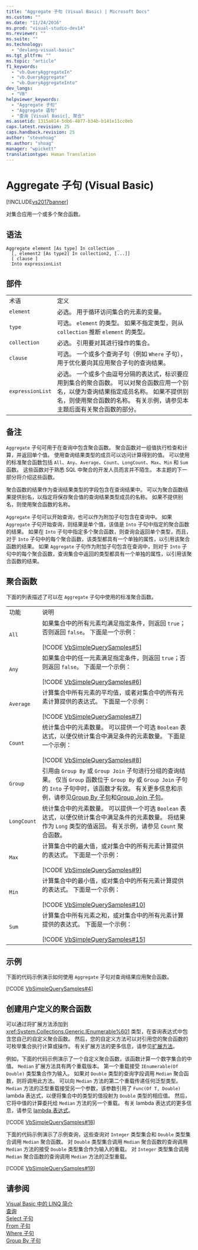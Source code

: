 ```yaml
---
title: "Aggregate 子句 (Visual Basic) | Microsoft Docs"
ms.custom: ""
ms.date: "11/24/2016"
ms.prod: "visual-studio-dev14"
ms.reviewer: ""
ms.suite: ""
ms.technology: 
  - "devlang-visual-basic"
ms.tgt_pltfrm: ""
ms.topic: "article"
f1_keywords: 
  - "vb.QueryAggregateIn"
  - "vb.QueryAggregate"
  - "vb.QueryAggregateInto"
dev_langs: 
  - "VB"
helpviewer_keywords: 
  - "Aggregate 子句"
  - "Aggregate 语句"
  - "查询 [Visual Basic], 聚合"
ms.assetid: 1315a814-5db6-4077-b34b-b141e11cc0eb
caps.latest.revision: 25
caps.handback.revision: 25
author: "stevehoag"
ms.author: "shoag"
manager: "wpickett"
translationtype: Human Translation
---
```

# Aggregate 子句 (Visual Basic)
[!INCLUDE[vs2017banner](../../../csharp/includes/vs2017banner.md)]

对集合应用一个或多个聚合函数。  
  
## 语法  
  
```  
Aggregate element [As type] In collection _  
  [, element2 [As type2] In collection2, [...]]  
  [ clause ]  
  Into expressionList  
```  
  
## 部件  
  
|||  
|-|-|  
|术语|定义|  
|`element`|必选。  用于循环访问集合的元素的变量。|  
|`type`|可选。  `element` 的类型。  如果不指定类型，则从 `collection` 推断 `element` 的类型。|  
|`collection`|必选。  引用要对其进行操作的集合。|  
|`clause`|可选。  一个或多个查询子句（例如 `Where` 子句），用于优化要向其应用聚合子句的查询结果。|  
|`expressionList`|必选。  一个或多个由逗号分隔的表达式，标识要应用到集合的聚合函数。  可以对聚合函数应用一个别名，以便为查询结果指定成员名称。  如果不提供别名，则使用聚合函数的名称。  有关示例，请参见本主题后面有关聚合函数的部分。|  
  
## 备注  
 `Aggregate` 子句可用于在查询中包含聚合函数。  聚合函数对一组值执行检查和计算，并返回单个值。  使用查询结果类型的成员可以访问计算得到的值。  可以使用的标准聚合函数包括 `All`、`Any`、`Average`、`Count`、`LongCount`、`Max`、`Min` 和 `Sum` 函数。  这些函数对于熟悉 SQL 中聚合的开发人员而言并不陌生。  本主题的下一部分将介绍这些函数。  
  
 聚合函数的结果作为查询结果类型的字段包含在查询结果中。  可以为聚合函数结果提供别名，以指定将保存聚合值的查询结果类型成员的名称。  如果不提供别名，则使用聚合函数的名称。  
  
 `Aggregate` 子句可以开始查询，也可以作为附加子句包含在查询中。  如果 `Aggregate` 子句开始查询，则结果是单个值，该值是 `Into` 子句中指定的聚合函数的结果。  如果在 `Into` 子句中指定多个聚合函数，则查询会返回单个类型，而且，对于 `Into` 子句中的每个聚合函数，该类型都具有一个单独的属性，以引用该聚合函数的结果。  如果 `Aggregate` 子句作为附加子句包含在查询中，则对于 `Into` 子句中的每个聚合函数，查询集合中返回的类型都具有一个单独的属性，以引用该聚合函数的结果。  
  
## 聚合函数  
 下面的列表描述了可以在 `Aggregate` 子句中使用的标准聚合函数。  
  
|||  
|-|-|  
|功能|说明|  
|`All`|如果集合中的所有元素均满足指定条件，则返回 `true`；否则返回 `false`。  下面是一个示例：<br /><br /> [!CODE [VbSimpleQuerySamples#5](../CodeSnippet/VS_Snippets_VBCSharp/VbSimpleQuerySamples#5)]|  
|`Any`|如果集合中的任一元素满足指定条件，则返回 `true`；否则返回 `false`。  下面是一个示例：<br /><br /> [!CODE [VbSimpleQuerySamples#6](../CodeSnippet/VS_Snippets_VBCSharp/VbSimpleQuerySamples#6)]|  
|`Average`|计算集合中所有元素的平均值，或者对集合中的所有元素计算提供的表达式。  下面是一个示例：<br /><br /> [!CODE [VbSimpleQuerySamples#7](../CodeSnippet/VS_Snippets_VBCSharp/VbSimpleQuerySamples#7)]|  
|`Count`|统计集合中的元素数量。  可以提供一个可选 `Boolean` 表达式，以便仅统计集合中满足条件的元素数量。  下面是一个示例：<br /><br /> [!CODE [VbSimpleQuerySamples#8](../CodeSnippet/VS_Snippets_VBCSharp/VbSimpleQuerySamples#8)]|  
|`Group`|引用由 `Group By` 或 `Group Join` 子句进行分组的查询结果。  仅当 `Group` 函数位于 `Group By` 或 `Group Join` 子句的 `Into` 子句中时，该函数才有效。  有关更多信息和示例，请参见[Group By 子句](../../../visual-basic/language-reference/queries/group-by-clause.md)和[Group Join 子句](../../../visual-basic/language-reference/queries/group-join-clause.md)。|  
|`LongCount`|统计集合中的元素数量。  可以提供一个可选 `Boolean` 表达式，以便仅统计集合中满足条件的元素数量。  将结果作为 `Long` 类型的值返回。  有关示例，请参见 `Count` 聚合函数。|  
|`Max`|计算集合中的最大值，或对集合中的所有元素计算提供的表达式。  下面是一个示例：<br /><br /> [!CODE [VbSimpleQuerySamples#9](../CodeSnippet/VS_Snippets_VBCSharp/VbSimpleQuerySamples#9)]|  
|`Min`|计算集合中的最小值，或对集合中的所有元素计算提供的表达式。  下面是一个示例：<br /><br /> [!CODE [VbSimpleQuerySamples#10](../CodeSnippet/VS_Snippets_VBCSharp/VbSimpleQuerySamples#10)]|  
|`Sum`|计算集合中所有元素之和，或对集合中的所有元素计算提供的表达式。  下面是一个示例：<br /><br /> [!CODE [VbSimpleQuerySamples#15](../CodeSnippet/VS_Snippets_VBCSharp/VbSimpleQuerySamples#15)]|  
  
## 示例  
 下面的代码示例演示如何使用 `Aggregate` 子句对查询结果应用聚合函数。  
  
 [!CODE [VbSimpleQuerySamples#4](../CodeSnippet/VS_Snippets_VBCSharp/VbSimpleQuerySamples#4)]  
  
## 创建用户定义的聚合函数  
 可以通过将扩展方法添加到 <xref:System.Collections.Generic.IEnumerable%601> 类型，在查询表达式中包含您自己的自定义聚合函数。  然后，您的自定义方法可以对引用您的聚合函数的可枚举集合执行计算或操作。  有关扩展方法的更多信息，请参见[扩展方法](../../../visual-basic/programming-guide/language-features/procedures/extension-methods.md)。  
  
 例如，下面的代码示例演示了一个自定义聚合函数，该函数计算一个数字集合的中值。  `Median` 扩展方法具有两个重载版本。  第一个重载接受 `IEnumerable(Of Double)` 类型集合作为输入。  如果对 `Double` 类型的查询字段调用 `Median` 聚合函数，则将调用此方法。  可以向 `Median` 方法的第二个重载传递任何泛型类型。  `Median` 方法的泛型重载接受另一个参数，该参数引用了 `Func(Of T, Double)` lambda 表达式，以便将集合中的类型的值投射为 `Double` 类型的相应值。  然后，它将中值的计算委托给 `Median` 方法的另一个重载。  有关 lambda 表达式的更多信息，请参见 [lambda 表达式](../../../visual-basic/programming-guide/language-features/procedures/lambda-expressions.md)。  
  
 [!CODE [VbSimpleQuerySamples#18](../CodeSnippet/VS_Snippets_VBCSharp/VbSimpleQuerySamples#18)]  
  
 下面的代码示例演示了示例查询，这些查询对 `Integer` 类型集合和 `Double` 类型集合调用 `Median` 聚合函数。  对 `Double` 类型集合调用 `Median` 聚合函数的查询调用 `Median` 方法的接受 `Double` 类型集合作为输入的重载。  对 `Integer` 类型集合调用 `Median` 聚合函数的查询调用 `Median` 方法的泛型重载。  
  
 [!CODE [VbSimpleQuerySamples#19](../CodeSnippet/VS_Snippets_VBCSharp/VbSimpleQuerySamples#19)]  
  
## 请参阅  
 [Visual Basic 中的 LINQ 简介](../../../visual-basic/programming-guide/language-features/linq/introduction-to-linq.md)   
 [查询](../../../visual-basic/language-reference/queries/queries.md)   
 [Select 子句](../../../visual-basic/language-reference/queries/select-clause.md)   
 [From 子句](../../../visual-basic/language-reference/queries/from-clause.md)   
 [Where 子句](../../../visual-basic/language-reference/queries/where-clause.md)   
 [Group By 子句](../../../visual-basic/language-reference/queries/group-by-clause.md)